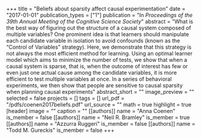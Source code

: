 +++
title = "Beliefs about sparsity affect causal experimentation"
date = "2017-01-01"
publication_types = ["1"]
publication = "In _Proceedings of the 39th Annual Meeting of the Cognitive Science Society_"
abstract = "What is the best way of figuring out the structure of a causal system composed of multiple variables? One prominent idea is that learners should manipulate each candidate variable in isolation to avoid confounds (known as the “Control of Variables” strategy). Here, we demonstrate that this strategy is not always the most efficient method for learning. Using an optimal learner model which aims to minimize the number of tests, we show that when a causal system is sparse, that is, when the outcome of interest has few or even just one actual cause among the candidate variables, it is more efficient to test multiple variables at once. In a series of behavioral experiments, we then show that people are sensitive to causal sparsity when planning causal experiments"
abstract_short = ""
image_preview = ""
selected = false
projects = []
tags = []
url_pdf = "/pdfs/coenen2017beliefs.pdf"
url_source = ""
math = true
highlight = true
[header]
image = ""
caption = ""
[[authors]]
	name = "Anna Coenen"
	is_member = false
[[authors]]
	name = "Neil R. Bramley"
	is_member = true
[[authors]]
	name = "Azzurra Ruggeri"
	is_member = false
[[authors]]
	name = "Todd M. Gureckis"
	is_member = false
+++
